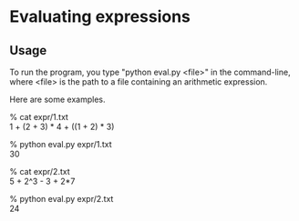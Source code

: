 # Evaluating expressions

## Usage

To run the program, you type "python eval.py \<file\>" in the command-line, where \<file\> is the path to a file containing an arithmetic expression.

Here are some examples.

% cat expr/1.txt\
1 + (2 + 3) * 4 + ((1 + 2) * 3)

% python eval.py expr/1.txt\
30

% cat expr/2.txt            
5 + 2^3 - 3 + 2*7

% python eval.py expr/2.txt\
24
